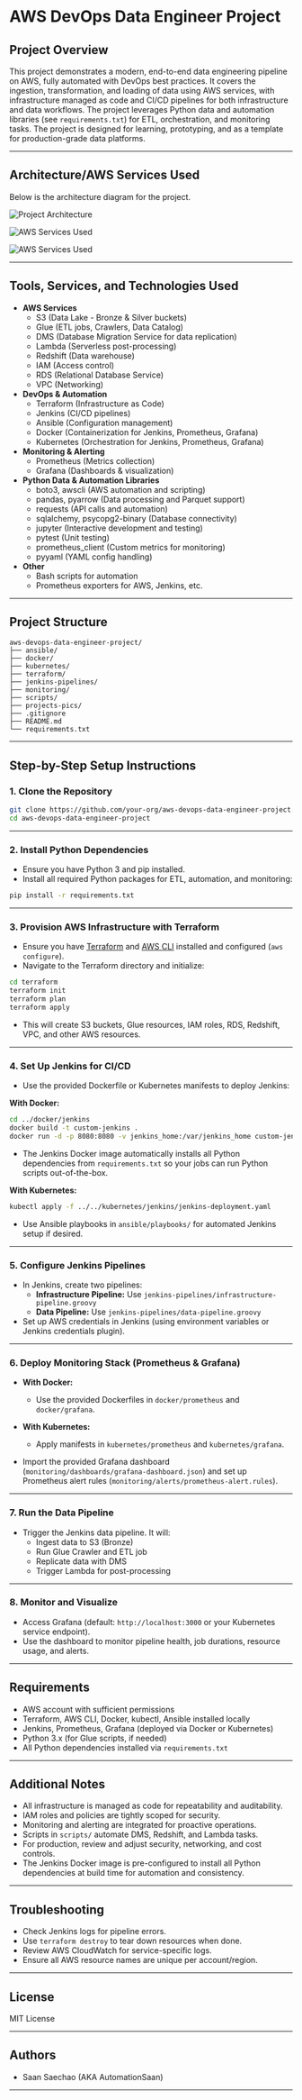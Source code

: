 # AWS DevOps Data Engineer Project

## Project Overview

This project demonstrates a modern, end-to-end data engineering pipeline on AWS, fully automated with DevOps best practices. It covers the ingestion, transformation, and loading of data using AWS services, with infrastructure managed as code and CI/CD pipelines for both infrastructure and data workflows. The project leverages Python data and automation libraries (see `requirements.txt`) for ETL, orchestration, and monitoring tasks. The project is designed for learning, prototyping, and as a template for production-grade data platforms.

---

## Architecture/AWS Services Used

Below is the architecture diagram for the project.  

![Project Architecture](https://github.com/automationsaan/aws-devops-data-engineer-project/blob/main/project-pics/archtecture-2.png)

![AWS Services Used](https://github.com/automationsaan/aws-devops-data-engineer-project/blob/a058336db595e58a4d47592563c12407dfc0c1c9/project-pics/aws-services.png)

![AWS Services Used](https://github.com/automationsaan/aws-devops-data-engineer-project/blob/a058336db595e58a4d47592563c12407dfc0c1c9/project-pics/aws-services-2.png)

---

## Tools, Services, and Technologies Used

- **AWS Services**
  - S3 (Data Lake - Bronze & Silver buckets)
  - Glue (ETL jobs, Crawlers, Data Catalog)
  - DMS (Database Migration Service for data replication)
  - Lambda (Serverless post-processing)
  - Redshift (Data warehouse)
  - IAM (Access control)
  - RDS (Relational Database Service)
  - VPC (Networking)
- **DevOps & Automation**
  - Terraform (Infrastructure as Code)
  - Jenkins (CI/CD pipelines)
  - Ansible (Configuration management)
  - Docker (Containerization for Jenkins, Prometheus, Grafana)
  - Kubernetes (Orchestration for Jenkins, Prometheus, Grafana)
- **Monitoring & Alerting**
  - Prometheus (Metrics collection)
  - Grafana (Dashboards & visualization)
- **Python Data & Automation Libraries**
  - boto3, awscli (AWS automation and scripting)
  - pandas, pyarrow (Data processing and Parquet support)
  - requests (API calls and automation)
  - sqlalchemy, psycopg2-binary (Database connectivity)
  - jupyter (Interactive development and testing)
  - pytest (Unit testing)
  - prometheus_client (Custom metrics for monitoring)
  - pyyaml (YAML config handling)
- **Other**
  - Bash scripts for automation
  - Prometheus exporters for AWS, Jenkins, etc.

---

## Project Structure

```
aws-devops-data-engineer-project/
├── ansible/
├── docker/
├── kubernetes/
├── terraform/
├── jenkins-pipelines/
├── monitoring/
├── scripts/
├── projects-pics/
├── .gitignore
├── README.md
└── requirements.txt
```

---

## Step-by-Step Setup Instructions

### 1. **Clone the Repository**

```bash
git clone https://github.com/your-org/aws-devops-data-engineer-project.git
cd aws-devops-data-engineer-project
```

---

### 2. **Install Python Dependencies**

- Ensure you have Python 3 and pip installed.
- Install all required Python packages for ETL, automation, and monitoring:

```bash
pip install -r requirements.txt
```

---

### 3. **Provision AWS Infrastructure with Terraform**

- Ensure you have [Terraform](https://www.terraform.io/downloads.html) and [AWS CLI](https://docs.aws.amazon.com/cli/latest/userguide/getting-started-install.html) installed and configured (`aws configure`).
- Navigate to the Terraform directory and initialize:

```bash
cd terraform
terraform init
terraform plan
terraform apply
```

- This will create S3 buckets, Glue resources, IAM roles, RDS, Redshift, VPC, and other AWS resources.

---

### 4. **Set Up Jenkins for CI/CD**

- Use the provided Dockerfile or Kubernetes manifests to deploy Jenkins:

**With Docker:**
```bash
cd ../docker/jenkins
docker build -t custom-jenkins .
docker run -d -p 8080:8080 -v jenkins_home:/var/jenkins_home custom-jenkins
```
  - The Jenkins Docker image automatically installs all Python dependencies from `requirements.txt` so your jobs can run Python scripts out-of-the-box.

**With Kubernetes:**
```bash
kubectl apply -f ../../kubernetes/jenkins/jenkins-deployment.yaml
```

- Use Ansible playbooks in `ansible/playbooks/` for automated Jenkins setup if desired.

---

### 5. **Configure Jenkins Pipelines**

- In Jenkins, create two pipelines:
  - **Infrastructure Pipeline:** Use `jenkins-pipelines/infrastructure-pipeline.groovy`
  - **Data Pipeline:** Use `jenkins-pipelines/data-pipeline.groovy`
- Set up AWS credentials in Jenkins (using environment variables or Jenkins credentials plugin).

---

### 6. **Deploy Monitoring Stack (Prometheus & Grafana)**

- **With Docker:**
  - Use the provided Dockerfiles in `docker/prometheus` and `docker/grafana`.
- **With Kubernetes:**
  - Apply manifests in `kubernetes/prometheus` and `kubernetes/grafana`.

- Import the provided Grafana dashboard (`monitoring/dashboards/grafana-dashboard.json`) and set up Prometheus alert rules (`monitoring/alerts/prometheus-alert.rules`).

---

### 7. **Run the Data Pipeline**

- Trigger the Jenkins data pipeline. It will:
  - Ingest data to S3 (Bronze)
  - Run Glue Crawler and ETL job
  - Replicate data with DMS
  - Trigger Lambda for post-processing

---

### 8. **Monitor and Visualize**

- Access Grafana (default: `http://localhost:3000` or your Kubernetes service endpoint).
- Use the dashboard to monitor pipeline health, job durations, resource usage, and alerts.

---

## Requirements

- AWS account with sufficient permissions
- Terraform, AWS CLI, Docker, kubectl, Ansible installed locally
- Jenkins, Prometheus, Grafana (deployed via Docker or Kubernetes)
- Python 3.x (for Glue scripts, if needed)
- All Python dependencies installed via `requirements.txt`

---

## Additional Notes

- All infrastructure is managed as code for repeatability and auditability.
- IAM roles and policies are tightly scoped for security.
- Monitoring and alerting are integrated for proactive operations.
- Scripts in `scripts/` automate DMS, Redshift, and Lambda tasks.
- For production, review and adjust security, networking, and cost controls.
- The Jenkins Docker image is pre-configured to install all Python dependencies at build time for automation and consistency.

---

## Troubleshooting

- Check Jenkins logs for pipeline errors.
- Use `terraform destroy` to tear down resources when done.
- Review AWS CloudWatch for service-specific logs.
- Ensure all AWS resource names are unique per account/region.

---

## License

MIT License

---

## Authors

- Saan Saechao (AKA AutomationSaan)

---